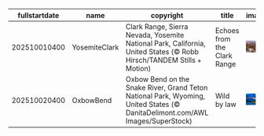 |fullstartdate|name|copyright|title|image|
|--|--|--|--|--|
202510010400|YosemiteClark|Clark Range, Sierra Nevada, Yosemite National Park, California, United States (© Robb Hirsch/TANDEM Stills + Motion)|Echoes from the Clark Range|![](/en-CA/2025/10/202510010400YosemiteClark.jpg)|
202510020400|OxbowBend|Oxbow Bend on the Snake River, Grand Teton National Park, Wyoming, United States (© DanitaDelimont.com/AWL Images/SuperStock)|Wild by law|![](/en-CA/2025/10/202510020400OxbowBend.jpg)|
